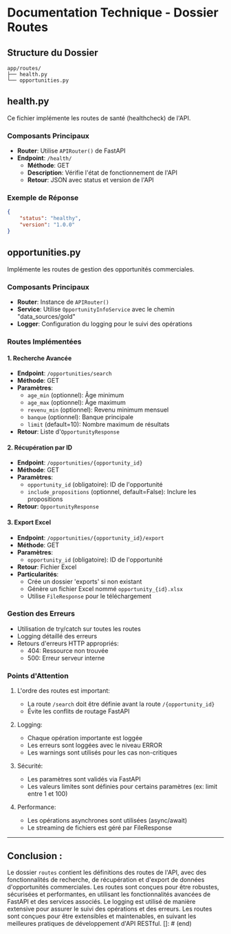 # Documentation Technique - Dossier Routes

## Structure du Dossier
```
app/routes/
├── health.py
└── opportunities.py
```

## health.py
Ce fichier implémente les routes de santé (healthcheck) de l'API.

### Composants Principaux
- **Router**: Utilise `APIRouter()` de FastAPI
- **Endpoint**: `/health/`
  - **Méthode**: GET
  - **Description**: Vérifie l'état de fonctionnement de l'API
  - **Retour**: JSON avec status et version de l'API

### Exemple de Réponse
```json
{
    "status": "healthy",
    "version": "1.0.0"
}
```

## opportunities.py
Implémente les routes de gestion des opportunités commerciales.

### Composants Principaux
- **Router**: Instance de `APIRouter()`
- **Service**: Utilise `OpportunityInfoService` avec le chemin "data_sources/gold"
- **Logger**: Configuration du logging pour le suivi des opérations

### Routes Implémentées

#### 1. Recherche Avancée
- **Endpoint**: `/opportunities/search`
- **Méthode**: GET
- **Paramètres**:
  - `age_min` (optionnel): Âge minimum
  - `age_max` (optionnel): Âge maximum
  - `revenu_min` (optionnel): Revenu minimum mensuel
  - `banque` (optionnel): Banque principale
  - `limit` (default=10): Nombre maximum de résultats
- **Retour**: Liste d'`OpportunityResponse`

#### 2. Récupération par ID
- **Endpoint**: `/opportunities/{opportunity_id}`
- **Méthode**: GET
- **Paramètres**:
  - `opportunity_id` (obligatoire): ID de l'opportunité
  - `include_propositions` (optionnel, default=False): Inclure les propositions
- **Retour**: `OpportunityResponse`

#### 3. Export Excel
- **Endpoint**: `/opportunities/{opportunity_id}/export`
- **Méthode**: GET
- **Paramètres**:
  - `opportunity_id` (obligatoire): ID de l'opportunité
- **Retour**: Fichier Excel
- **Particularités**:
  - Crée un dossier 'exports' si non existant
  - Génère un fichier Excel nommé `opportunity_{id}.xlsx`
  - Utilise `FileResponse` pour le téléchargement

### Gestion des Erreurs
- Utilisation de try/catch sur toutes les routes
- Logging détaillé des erreurs
- Retours d'erreurs HTTP appropriés:
  - 404: Ressource non trouvée
  - 500: Erreur serveur interne

### Points d'Attention
1. L'ordre des routes est important:
   - La route `/search` doit être définie avant la route `/{opportunity_id}`
   - Évite les conflits de routage FastAPI

2. Logging:
   - Chaque opération importante est loggée
   - Les erreurs sont loggées avec le niveau ERROR
   - Les warnings sont utilisés pour les cas non-critiques

3. Sécurité:
   - Les paramètres sont validés via FastAPI
   - Les valeurs limites sont définies pour certains paramètres (ex: limit entre 1 et 100)

4. Performance:
   - Les opérations asynchrones sont utilisées (async/await)
   - Le streaming de fichiers est géré par FileResponse

---

## Conclusion : 
Le dossier `routes` contient les définitions des routes de l'API, avec des fonctionnalités de recherche, de récupération et d'export de données d'opportunités commerciales. Les routes sont conçues pour être robustes, sécurisées et performantes, en utilisant les fonctionnalités avancées de FastAPI et des services associés. Le logging est utilisé de manière extensive pour assurer le suivi des opérations et des erreurs. Les routes sont conçues pour être extensibles et maintenables, en suivant les meilleures pratiques de développement d'API RESTful.
[]: # (end)
